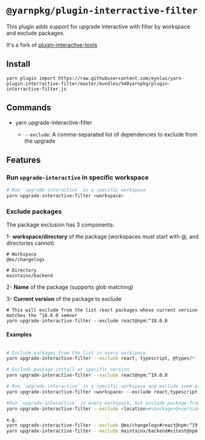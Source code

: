 # `@yarnpkg/plugin-interractive-filter`

This plugin adds support for upgrade interactive with filter by workspace and exclude packages.

It's a fork of [plugin-interactive-tools](https://github.com/yarnpkg/berry/tree/master/packages/plugin-interactive-tools)

## Install

```
yarn plugin import https://raw.githubusercontent.com/eyolas/yarn-plugin-interractive-filter/master/bundles/%40yarnpkg/plugin-interractive-filter.js
```

## Commands

- yarn upgrade-interactive-filter <workspaces>
  - `--exclude`: A comma-separated list of dependencies to exclude from the upgrade

## Features

### Run `upgrade-interactive` in specific workspace

```bash
# Run `upgrade-interactive` in a specific workspace
yarn upgrade-interactive-filter <workspace>
```

### Exclude packages

The package exclusion has 3 components:

1- **workspace/directory** of the package (workspaces must start with @, and directories cannot)

```shell
# Workspace
@mx/changelogs

# Directory
maintainx/backend
```

2- **Name** of the package (supports glob matching)

3- **Current version** of the package to exclude

```shell
# This will exclude from the list react packages whose current version matches the ^18.0.0 semver
yarn upgrade-interactive-filter --exclude react@npm:^18.0.0
```

#### Examples

```bash

# Exclude packages from the list in every workspace
yarn upgrade-interactive-filter --exclude react, typescript, @types/*

# Exclude package install at specific version
yarn upgrade-interactive-filter --exclude react@npm:^19.0.0

# Run `upgrade-interactive` in a specific workspace and exclude some packages
yarn upgrade-interactive-filter <workspace> --exclude react,typescript,lodash

#Run `upgrade-interactive` in every workspace, but exclude package from specific workspace at specific version
yarn upgrade-interactive-filter --exclude <location>#<package>@<version>

e.g.
yarn upgrade-interactive-filter --exclude @mx/changelogs#react@npm:^19.0.0
yarn upgrade-interactive-filter --exclude maintainx/backend#vitest@npm:^3.1.1
```
